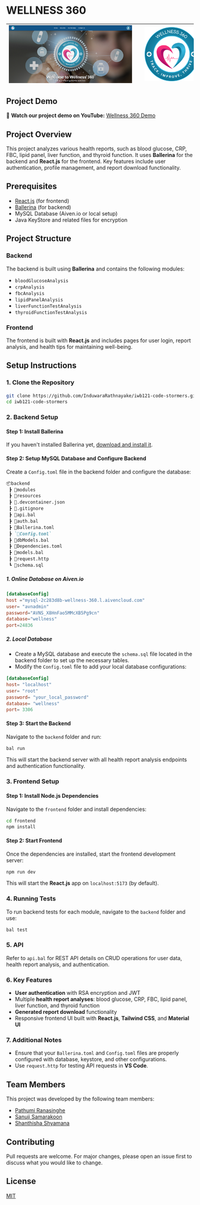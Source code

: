 # WELLNESS 360

| <img src="./ReadMEAssets/Welcome.png" alt="Wellness 360 Welcome" width="500" style="margin-right: 20px;"> | <img src="./ReadMEAssets/logo.png" alt="Wellness 360 Logo" width="200" style="margin-left: 20px;"> |
|:------------------------------------------:|:------------------------------------------:|

## Project Demo

🎥 **Watch our project demo on YouTube:** [Wellness 360 Demo](https://www.youtube.com/watch?v=8alw8OTiKjw)


## Project Overview

This project analyzes various health reports, such as blood glucose, CRP, FBC, lipid panel, liver function, and thyroid function. It uses **Ballerina** for the backend and **React.js** for the frontend. Key features include user authentication, profile management, and report download functionality.

## Prerequisites

- [React.js](https://react.dev/) (for frontend)
- [Ballerina](https://ballerina.io/) (for backend)
- MySQL Database (Aiven.io or local setup)
- Java KeyStore and related files for encryption

## Project Structure

### Backend

The backend is built using **Ballerina** and contains the following modules:

- `bloodGlucoseAnalysis`
- `crpAnalysis`
- `fbcAnalysis`
- `lipidPanelAnalysis`
- `liverFunctionTestAnalysis`
- `thyroidFunctionTestAnalysis`

### Frontend

The frontend is built with **React.js** and includes pages for user login, report analysis, and health tips for maintaining well-being.

## Setup Instructions

### 1. Clone the Repository

```bash
git clone https://github.com/InduwaraRathnayake/iwb121-code-stormers.git
cd iwb121-code-stormers
```

### 2. Backend Setup

#### Step 1: Install Ballerina

If you haven't installed Ballerina yet, [download and install it](https://ballerina.io/downloads/).

#### Step 2: Setup MySQL Database and Configure Backend

Create a `Config.toml` file in the backend folder and configure the database:

```markdown
📦backend
 ┣ 📂modules
 ┣ 📂resources
 ┣ 📜.devcontainer.json
 ┣ 📜.gitignore
 ┣ 📜api.bal
 ┣ 📜auth.bal
 ┣ 📜Ballerina.toml
 ┣ `📜Config.toml`
 ┣ 📜dbModels.bal
 ┣ 📜Dependencies.toml
 ┣ 📜models.bal
 ┣ 📜request.http
 ┗ 📜schema.sql
```

##### 1. Online Database on Aiven.io

```toml
[databaseConfig]
host ="mysql-2c283d8b-wellness-360.l.aivencloud.com"
user= "avnadmin"
password="AVNS_X8HnFao5MMcXB5Pg9cn"
database="wellness"
port=24836
```

##### 2. Local Database

- Create a MySQL database and execute the `schema.sql` file located in the backend folder to set up the necessary tables.
- Modify the `Config.toml` file to add your local database configurations:

```toml
[databaseConfig]
host= "localhost"
user= "root"
password= "your_local_password"
database= "wellness"
port= 3306
```

#### Step 3: Start the Backend

Navigate to the `backend` folder and run:

```bash
bal run
```

This will start the backend server with all health report analysis endpoints and authentication functionality.

### 3. Frontend Setup

#### Step 1: Install Node.js Dependencies

Navigate to the `frontend` folder and install dependencies:

```bash
cd frontend
npm install
```

#### Step 2: Start Frontend

Once the dependencies are installed, start the frontend development server:

```bash
npm run dev
```

This will start the **React.js** app on `localhost:5173` (by default).

### 4. Running Tests

To run backend tests for each module, navigate to the `backend` folder and use:

```bash
bal test
```

### 5. API

Refer to `api.bal` for REST API details on CRUD operations for user data, health report analysis, and authentication.

### 6. Key Features

- **User authentication** with RSA encryption and JWT
- Multiple **health report analyses**: blood glucose, CRP, FBC, lipid panel, liver function, and thyroid function
- **Generated report download** functionality
- Responsive frontend UI built with **React.js**, **Tailwind CSS**, and **Material UI**

### 7. Additional Notes

- Ensure that your `Ballerina.toml` and `Config.toml` files are properly configured with database, keystore, and other configurations.
- Use `request.http` for testing API requests in **VS Code**.
  
## Team Members

This project was developed by the following team members:

- [Pathumi Ranasinghe](https://github.com/PathumiRanasinghe)
- [Sanuji Samarakoon](https://github.com/sanujis)
- [Shanthisha Shyamana](https://github.com/ShanthishaShyamana)

## Contributing

Pull requests are welcome. For major changes, please open an issue first to discuss what you would like to change.

## License

[MIT](LICENSE)
